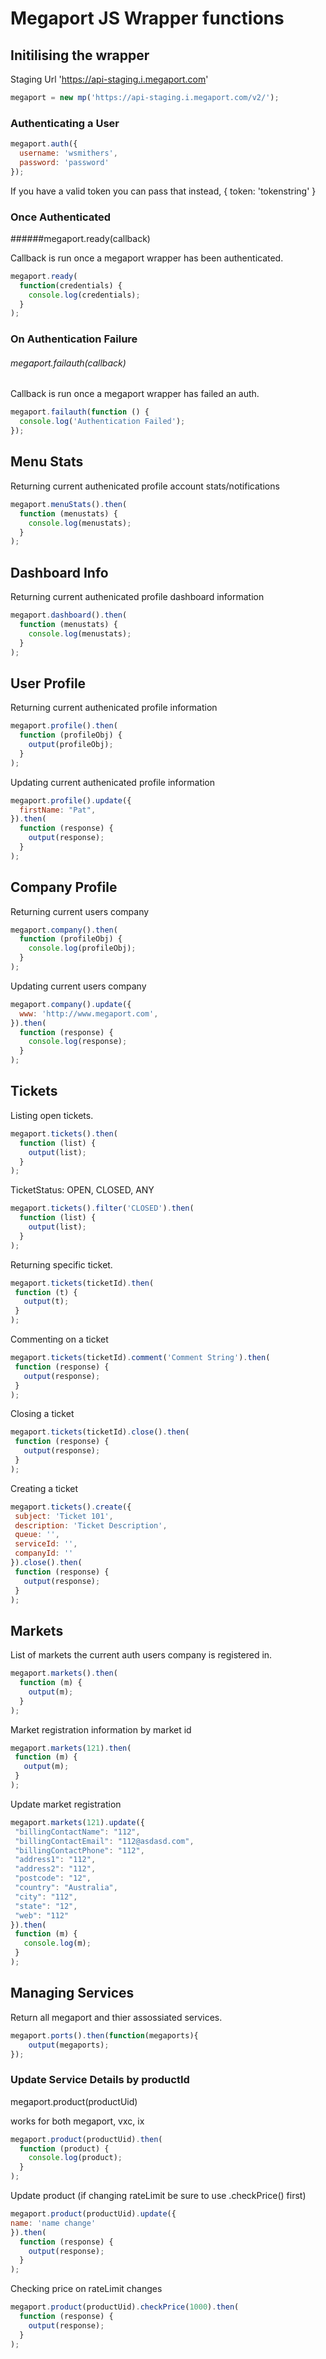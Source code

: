 # Megaport JS Wrapper functions

## Initilising the wrapper

Staging Url 'https://api-staging.i.megaport.com'

```javascript
megaport = new mp('https://api-staging.i.megaport.com/v2/');
```

### Authenticating a User
```javascript
megaport.auth({
  username: 'wsmithers',
  password: 'password'
});

```
If you have a valid token you can pass that instead, { token: 'tokenstring' }

### Once Authenticated

######megaport.ready(callback)

Callback is run once a megaport wrapper has been authenticated.

```javascript
megaport.ready(
  function(credentials) {
    console.log(credentials);
  }
);
```

### On Authentication Failure

###### megaport.failauth(callback)

Callback is run once a megaport wrapper has failed an auth.

```javascript
megaport.failauth(function () {
  console.log('Authentication Failed');
});
```

## Menu Stats

Returning current authenicated profile account stats/notifications

```javascript
megaport.menuStats().then(
  function (menustats) {
    console.log(menustats);
  }
);
```

## Dashboard Info

Returning current authenicated profile dashboard information

```javascript
megaport.dashboard().then(
  function (menustats) {
    console.log(menustats);
  }
);
```

## User Profile

Returning current authenicated profile information

```javascript
megaport.profile().then(
  function (profileObj) {
    output(profileObj);
  }
);
```
Updating current authenicated profile information

```javascript
megaport.profile().update({
  firstName: "Pat",
}).then(
  function (response) {
    output(response);
  }
);
```

## Company Profile

Returning current users company

```javascript
megaport.company().then(
  function (profileObj) {
    console.log(profileObj);
  }
);
```

Updating current users company

```javascript
megaport.company().update({
  www: 'http://www.megaport.com',
}).then(
  function (response) {
    console.log(response);
  }
);
```

## Tickets

Listing open tickets.

```javascript
megaport.tickets().then(
  function (list) {
    output(list);
  }
);
```

TicketStatus: OPEN, CLOSED, ANY

```javascript
megaport.tickets().filter('CLOSED').then(
  function (list) {
    output(list);
  }
);
```
Returning specific ticket.

```javascript
megaport.tickets(ticketId).then(
 function (t) {
   output(t);
 }
);
```
Commenting on a ticket

```javascript
megaport.tickets(ticketId).comment('Comment String').then(
 function (response) {
   output(response);
 }
);
```

Closing a ticket

```javascript
megaport.tickets(ticketId).close().then(
 function (response) {
   output(response);
 }
);
```

Creating a ticket

```javascript
megaport.tickets().create({
 subject: 'Ticket 101',
 description: 'Ticket Description',
 queue: '',
 serviceId: '',
 companyId: ''
}).close().then(
 function (response) {
   output(response);
 }
);
```


## Markets

List of markets the current auth users company is registered in.

```javascript
megaport.markets().then(
  function (m) {
    output(m);
  }
);
```

Market registration information by market id

```javascript
megaport.markets(121).then(
 function (m) {
   output(m); 
 }
);
```

Update market registration

```javascript
megaport.markets(121).update({
 "billingContactName": "112",
 "billingContactEmail": "112@asdasd.com",
 "billingContactPhone": "112",
 "address1": "112",
 "address2": "112",
 "postcode": "12",
 "country": "Australia",
 "city": "112",
 "state": "12",
 "web": "112"
}).then(
 function (m) {
   console.log(m);
 }
);
```

## Managing Services

Return all megaport and thier assossiated services.

```javascript
megaport.ports().then(function(megaports){
    output(megaports);
});
```

### Update Service Details by productId

megaport.product(productUid)

works for both megaport, vxc, ix

```javascript
megaport.product(productUid).then(
  function (product) {
    console.log(product);
  }
);
```

Update product (if changing rateLimit be sure to use .checkPrice() first)

```javascript
megaport.product(productUid).update({
name: 'name change'
}).then(
  function (response) {
    output(response);
  }
);
```

Checking price on rateLimit changes

```javascript
megaport.product(productUid).checkPrice(1000).then(
  function (response) {
    output(response);
  }
);
```

